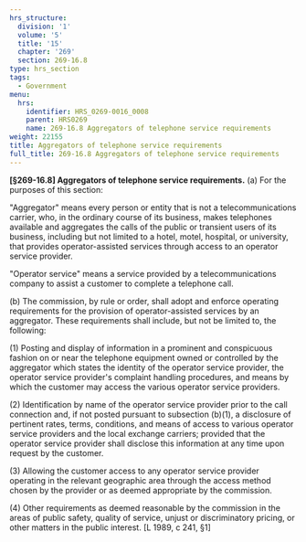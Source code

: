 ```yaml
---
hrs_structure:
  division: '1'
  volume: '5'
  title: '15'
  chapter: '269'
  section: 269-16.8
type: hrs_section
tags:
  - Government
menu:
  hrs:
    identifier: HRS_0269-0016_0008
    parent: HRS0269
    name: 269-16.8 Aggregators of telephone service requirements
weight: 22155
title: Aggregators of telephone service requirements
full_title: 269-16.8 Aggregators of telephone service requirements
---
```

**[§269-16.8] Aggregators of telephone service requirements.** (a) For the purposes of this section:

"Aggregator" means every person or entity that is not a telecommunications carrier, who, in the ordinary course of its business, makes telephones available and aggregates the calls of the public or transient users of its business, including but not limited to a hotel, motel, hospital, or university, that provides operator-assisted services through access to an operator service provider.

"Operator service" means a service provided by a telecommunications company to assist a customer to complete a telephone call.

(b) The commission, by rule or order, shall adopt and enforce operating requirements for the provision of operator-assisted services by an aggregator. These requirements shall include, but not be limited to, the following:

(1) Posting and display of information in a prominent and conspicuous fashion on or near the telephone equipment owned or controlled by the aggregator which states the identity of the operator service provider, the operator service provider's complaint handling procedures, and means by which the customer may access the various operator service providers.

(2) Identification by name of the operator service provider prior to the call connection and, if not posted pursuant to subsection (b)(1), a disclosure of pertinent rates, terms, conditions, and means of access to various operator service providers and the local exchange carriers; provided that the operator service provider shall disclose this information at any time upon request by the customer.

(3) Allowing the customer access to any operator service provider operating in the relevant geographic area through the access method chosen by the provider or as deemed appropriate by the commission.

(4) Other requirements as deemed reasonable by the commission in the areas of public safety, quality of service, unjust or discriminatory pricing, or other matters in the public interest. [L 1989, c 241, §1]